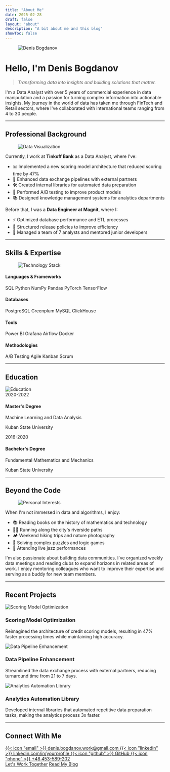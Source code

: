 ```yaml
---
title: "About Me"
date: 2025-02-28
draft: false
layout: "about"
description: "A bit about me and this blog"
showToc: false
---
```


<link rel="stylesheet" href="https://den-bogdanov.github.io/css/about-styles.css">

<!-- Using direct HTML instead of shortcode for profile image -->
<figure class="profile-image">
  <img src="https://den-bogdanov.github.io/images/about_image.jpg" alt="Denis Bogdanov">
</figure>

# Hello, I'm Denis Bogdanov

> *Transforming data into insights and building solutions that matter.*

I'm a Data Analyst with over 5 years of commercial experience in data manipulation and a passion for turning complex information into actionable insights. My journey in the world of data has taken me through FinTech and Retail sectors, where I've collaborated with international teams ranging from 4 to 30 people.

---

## Professional Background

<!-- Using direct HTML instead of shortcode for this image -->
<figure class="right-float-image">
  <img src="https://den-bogdanov.github.io/images/data-visualization.jpg" alt="Data Visualization">
</figure>

Currently, I work at **Tinkoff Bank** as a Data Analyst, where I've:
- 📊 Implemented a new scoring model architecture that reduced scoring time by 47%
- 🔄 Enhanced data exchange pipelines with external partners
- 🛠️ Created internal libraries for automated data preparation
- 🧪 Performed A/B testing to improve product models
- 📚 Designed knowledge management systems for analytics departments

Before that, I was a **Data Engineer at Magnit**, where I:
- ⚡ Optimized database performance and ETL processes
- 📝 Structured release policies to improve efficiency
- 👥 Managed a team of 7 analysts and mentored junior developers

---

## Skills & Expertise

<!-- Using absolute URL for this image -->
<figure class="left-float-image">
  <img src="https://den-bogdanov.github.io/images/skills.png" alt="Technology Stack">
</figure>

<div class="skills-container">
  <div class="skill-category">
    <h4>Languages & Frameworks</h4>
    <span class="skill-tag">SQL</span>
    <span class="skill-tag">Python</span>
    <span class="skill-tag">NumPy</span>
    <span class="skill-tag">Pandas</span>
    <span class="skill-tag">PyTorch</span>
    <span class="skill-tag">TensorFlow</span>
  </div>
  
  <div class="skill-category">
    <h4>Databases</h4>
    <span class="skill-tag">PostgreSQL</span>
    <span class="skill-tag">Greenplum</span>
    <span class="skill-tag">MySQL</span>
    <span class="skill-tag">ClickHouse</span>
  </div>
  
  <div class="skill-category">
    <h4>Tools</h4>
    <span class="skill-tag">Power BI</span>
    <span class="skill-tag">Grafana</span>
    <span class="skill-tag">Airflow</span>
    <span class="skill-tag">Docker</span>
  </div>
  
  <div class="skill-category">
    <h4>Methodologies</h4>
    <span class="skill-tag">A/B Testing</span>
    <span class="skill-tag">Agile</span>
    <span class="skill-tag">Kanban</span>
    <span class="skill-tag">Scrum</span>
  </div>
</div>

---

## Education

<!-- Using direct HTML for this image -->
<img src="https://den-bogdanov.github.io/images/education.png" alt="Education" class="education-image">

<div class="education-container">
  <div class="education-item">
    <div class="education-year">2020-2022</div>
    <div class="education-content">
      <h4>Master's Degree</h4>
      <p>Machine Learning and Data Analysis</p>
      <p>Kuban State University</p>
    </div>
  </div>
  
  <div class="education-item">
    <div class="education-year">2016-2020</div>
    <div class="education-content">
      <h4>Bachelor's Degree</h4>
      <p>Fundamental Mathematics and Mechanics</p>
      <p>Kuban State University</p>
    </div>
  </div>
</div>

---

## Beyond the Code

<!-- Using direct HTML for this image -->
<figure class="right-float-image">
  <img src="https://den-bogdanov.github.io/images/beyond_the_code.png" alt="Personal Interests">
</figure>

When I'm not immersed in data and algorithms, I enjoy:

- 📚 Reading books on the history of mathematics and technology
- 🏃‍♂️ Running along the city's riverside paths
- 🏕️ Weekend hiking trips and nature photography
- 🧩 Solving complex puzzles and logic games
- 🎵 Attending live jazz performances

I'm also passionate about building data communities. I've organized weekly data meetings and reading clubs to expand horizons in related areas of work. I enjoy mentoring colleagues who want to improve their expertise and serving as a buddy for new team members.

---

## Recent Projects

<div class="projects-showcase">
  <div class="project-card">
    <img src="https://den-bogdanov.github.io/images/project_1.png" alt="Scoring Model Optimization" class="project-image">
    <h3 class="project-title">Scoring Model Optimization</h3>
    <p class="project-description">Reimagined the architecture of credit scoring models, resulting in 47% faster processing times while maintaining high accuracy.</p>
  </div>
  
  <div class="project-card">
    <img src="https://den-bogdanov.github.io/images/project_2.png" alt="Data Pipeline Enhancement" class="project-image">
    <h3 class="project-title">Data Pipeline Enhancement</h3>
    <p class="project-description">Streamlined the data exchange process with external partners, reducing turnaround time from 21 to 7 days.</p>
  </div>
  
  <div class="project-card">
    <img src="https://den-bogdanov.github.io/images/project_3.png" alt="Analytics Automation Library" class="project-image">
    <h3 class="project-title">Analytics Automation Library</h3>
    <p class="project-description">Developed internal libraries that automated repetitive data preparation tasks, making the analytics process 3x faster.</p>
  </div>
</div>

---

## Connect With Me

<div class="connect-container">
  <a href="mailto:denis.bogdanov.work@gmail.com" class="connect-item">
    {{< icon "email" >}}
    <span>denis.bogdanov.work@gmail.com</span>
  </a>
  
  <a href="https://linkedin.com/in/yourprofile" class="connect-item">
    {{< icon "linkedin" >}}
    <span>linkedin.com/in/yourprofile</span>
  </a>
  
  <a href="https://github.com/yourusername" class="connect-item">
    {{< icon "github" >}}
    <span>GitHub</span>
  </a>
  
  <a href="tel:+48453589202" class="connect-item">
    {{< icon "phone" >}}
    <span>+48 453-589-202</span>
  </a>
</div>

<div class="cta-container">
  <a href="/contact" class="cta-button">Let's Work Together</a>
  <a href="/blog" class="cta-button secondary">Read My Blog</a>
</div>
